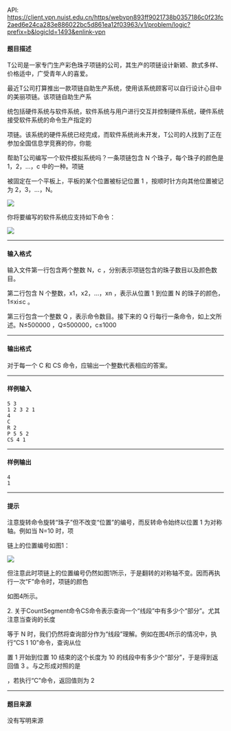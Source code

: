 API: https://client.vpn.nuist.edu.cn/https/webvpn893ff9021738b0357186c0f23fc2aed6e24ca283e886022bc5d861ea12f03963/v1/problem/logic?prefix=b&logicId=1493&enlink-vpn

#### 题目描述

T公司是一家专门生产彩色珠子项链的公司，其生产的项链设计新颖、款式多样、价格适中，广受青年人的喜爱。

最近T公司打算推出一款项链自助生产系统，使用该系统顾客可以自行设计心目中的美丽项链。该项链自助生产系

统包括硬件系统与软件系统，软件系统与用户进行交互并控制硬件系统，硬件系统接受软件系统的命令生产指定的

项链。该系统的硬件系统已经完成，而软件系统尚未开发，T公司的人找到了正在参加全国信息学竞赛的你，你能

帮助T公司编写一个软件模拟系统吗？一条项链包含 N 个珠子，每个珠子的颜色是 1，2，…，c 中的一种。项链

被固定在一个平板上，平板的某个位置被标记位置 1 ，按顺时针方向其他位置被记为 2，3，…，N。

![](../file/1493_0.png)

你将要编写的软件系统应支持如下命令：

![](../file/1493_1.png)

---

#### 输入格式

输入文件第一行包含两个整数 N，c ，分别表示项链包含的珠子数目以及颜色数目。

第二行包含 N 个整数，x1，x2，…，xn ，表示从位置 1 到位置 N 的珠子的颜色，1≤xi≤c 。

第三行包含一个整数 Q ，表示命令数目。接下来的 Q 行每行一条命令，如上文所述。N≤500000 ，Q≤500000，c≤1000 

---

#### 输出格式

对于每一个 C 和 CS 命令，应输出一个整数代表相应的答案。

---

#### 样例输入
```
5 3
1 2 3 2 1
4
C
R 2
P 5 5 2
CS 4 1
```

---

#### 样例输出
```
4
1
```

---

#### 提示

注意旋转命令旋转“珠子”但不改变“位置”的编号，而反转命令始终以位置 1 为对称轴。例如当 N=10 时，项

链上的位置编号如图1：

![](../file/1493_0.png)

但注意此时项链上的位置编号仍然如图1所示，于是翻转的对称轴不变。因而再执行一次“F”命令时，项链的颜色

如图4所示。

2\. 关于CountSegment命令CS命令表示查询一个“线段”中有多少个“部分”。尤其注意当查询的长度

等于 N 时，我们仍然将查询部分作为“线段”理解。例如在图4所示的情况中，执行“CS 1 10”命令，查询从位

置 1 开始到位置 10 结束的这个长度为 10 的线段中有多少个“部分”，于是得到返回值 3 。与之形成对照的是

，若执行“C”命令，返回值则为 2

---

#### 题目来源

没有写明来源
